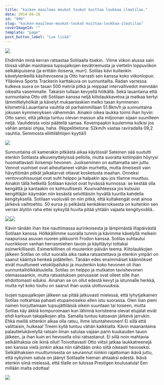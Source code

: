 ```yaml
---
title: "kaiken maailman moukat toukat koittaa loukkaa ilmatilaa."
date: 2014-04-16
id: "906"
slug: "kaiken-maailman-moukat-toukat-koittaa-loukkaa-ilmatilaa"
coverImageId: ""
template: "page"
post_button_label: "Lue lisää"
---
```


[![](/images/vauhtei_.png)](http://1.bp.blogspot.com/-uTxc8HoVOuo/U04_rsXC7SI/AAAAAAAAIU0/YNgPc_zQ8LE/s1600/vauhtei_.png)

Ehdinhän minä kerran ratsastaa Sotilaalla itsekin.. Viime viikon alussa sain töissä vähän maistiaisia tupsujalkojen kevätriemusta ja viettelin loppuviikon selkäkipuisena (ja erittäin iloisena, murr). Sotilas kävi kuitenkin kävelylenkeillä käsihevosena ja Otto harrasti sen kanssa koko viikonlopun. Ylläoleva Sports Trackerin karttakuva on sunnuntailta. Radan varressa kulkeva suora on tasan 500 metriä pitkä ja reippaat intervallivedot mennään oikealta vasemmalle. Takaisin tullaan kevyellä hölkällä. Sekä lauantaina että sunnuntaina Otto otti Sotilaan kanssa neljä kiitolaukkavetoa ja matkaa kertyi lämmittelyhölkät ja kävelyt mukaanlaskien melko tasan kymmenen kilometriä.Lauantaina vauhtia oli parhaimmillaan 51.8km/h ja sunnuntaina jokusen kymmenyksen vähemmän. Ainakin oikea laukka toimii ihan hyvin: Otto sanoi, että jalkoja tuntuu olevan massun alla miljoonan sijaan suunilleen neljä. Vauhdeista voisi päätellä samaa. Kovempaakin kuulemma kulkisi jos vähän antaisi ohjaa, haha. (Nippelitietona: 52km/h vastaa raviradalla 09,2 vauhtia. Semmosta eliittilähtöjen kyytiä!)

[![](/images/_MG_4689_.png)](http://4.bp.blogspot.com/-QbPdTy6PO4I/U04-6AZkw7I/AAAAAAAAIUc/wNqCkv2k6mI/s1600/_MG_4689_.png)

Sunnuntaina oli kamerakin pitkästä aikaa käytössä! Sateinen sää suututti etenkin Sotilasta alkuvenyttelyissä pellolla, mutta suoralta kotiinpäin höyrysi huomattavasti iloisempi hevonen. Juokseminen on auttamatta sen juttu. Vennot vuohiset ovat aiheuttaneet vähän murhetta, mutta ilmeisesti vain hävyttömän pitkät jalkakarvat ottavat kosketusta maahan. Onneksi ventovuohissuojat ovat suht helppo ja halpakin apu jos tilanne muuttuu. Ainakin tällä hetkellä Sotilaan kaviot ovat hyvässä kunnossa: se kestää olla kengättä ja kantaakin on kohtuullisesti. Kuunvaihteessa jos kutsuisi kengittäjän käymään niin kesästä selvittäisiin hyvällä tuurilla kahdella kengityksellä. Sotilaan vuoluväli on niin pitkä, että kultakengät ovat ainoa järkevä vaihtoehto. 50 euroa jo pelkästä kenkäkierroksesta on kuitenkin sen verran älytön raha ettei syksyllä huvita pitää yhtään vajaata kengitysväliä..

[![](/images/_MG_4673_.png)](http://2.bp.blogspot.com/-pYLF2xFawkI/U065Hg-ZhyI/AAAAAAAAIVc/0stSqsWtggA/s1600/_MG_4673_.png)[![](/images/_MG_4678_.png)](http://1.bp.blogspot.com/-YcwyWhzHuZ0/U065HtkSp3I/AAAAAAAAIVg/xWMjc4YX-pg/s1600/_MG_4678_.png)

Kävin tänään ihan itse nauttimassa aurinkoisesta ja lämpimästä iltapäivästä Sotilaan kanssa. Hölkkäilimme suoralla tunnin ja kävimme kävelyllä melkein naapurissa asuvan nuoren pikkuorin Frodon kanssa. Sotilas suhtautui nuorikkoon vanhan herrasmiehen tavoin ja käyttäytyi tottakai esimerkillisesti. Esimerkillinen oli muutenkin päivän teema. Kiitolaukkojen jälkeen Sotilas on ollut suoralla aika raaka ratsastettava ja etenkin ympäri on saanut kääntyä henkeä pidätellen. Tänään edes ensimmäiset käännökset eivät muuttuneet vetokilpailuksi ja muutenkin koko hevonen oli ihan sunnuntaihölkkätuulella. Sotilas on helppo ja mutkaton tavishevonen olemassaankin, mutta ratsastuksen perusasiat ovat olleet sille ihan ehdottomasti eduksi. Ainahan se on ollut edestä kevyt ja istunnalle herkkä, mutta nyt koko touhu on saanut ihan uusia ulottuvuuksia.

Isojen tupsujalkojen jälkeen sai pitää jatkuvasti mielessä, että lyhytjalkainen Sotilas notkahtaa pahasti etupainoiseksi ellen istu suorassa. Olen liian pieni nainen horjuttamaan tupsujättiläisiä oikein suuntaan tai toiseen, mutta Sotilas käy äkkiä kompuroimaan kun lähinnä koristeena olevat etujalat eivät ehdi karkuun takajalkojen alta. Samalla tuntuu katoavan järkevä jarrukin. Ehkä meillä sittenkin alkaa olla ratsu, ihme istuntahevonen! Ei sillä että valittaisin, huikeaa! Treeni kyllä tuntuu vähän kaikkialla. Kävin maanantaina palauttelukävelyllä ratsain ilman satulaa vajaan parin kuukauden tauon jälkeen, ja ihan kuin eri hevosella olisi ratsastanut. Ei sillä noin mahtavia selkälihaksia ole ikinä ollut! Toivottavasti Otto viitsii jatkaa laukkatreenejä sen kanssa vielä jonkin aikaa niin nähdään onko siitä oikeasti hevoseksi. Selkälihaksien muuttumisesta on seurannut niinkin rajattoman ikävä juttu, että nykyinen satula on jäänyt Sotilaalle hieman ahtaaksi edestä. Ikävä etenkin siinä mielessä, että tilalle on tulossa Prestigen koulusatula! Een millään malta odottaa!

[![](/images/_MG_4741_.png)](http://4.bp.blogspot.com/-C4icH-kU4CM/U065HSdgkGI/AAAAAAAAIVk/V7oghsowVOY/s1600/_MG_4741_.png)
